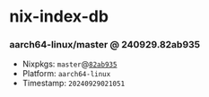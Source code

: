 # nix-index-db
### aarch64-linux/master @ 240929.82ab935
- Nixpkgs: `master`@[`82ab935`](https://github.com/NixOS/nixpkgs/commit/82ab93511421465d7c0fc17927d6f32d215f6e86)
- Platform: `aarch64-linux`
- Timestamp: `20240929021051`
